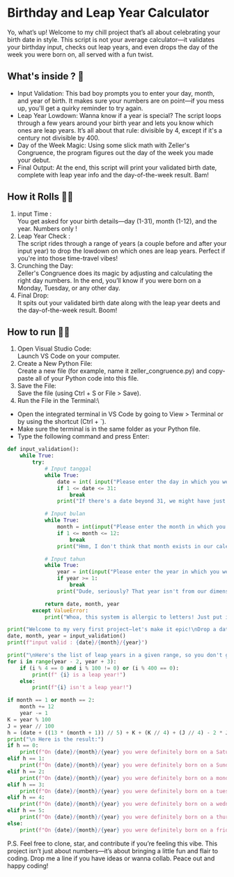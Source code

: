 # Birthday and Leap Year Calculator
Yo, what’s up! Welcome to my chill project that’s all about celebrating your birth date in style. This script is not your average calculator—it validates your birthday input, checks out leap years, and even drops the day of the week you were born on, all served with a fun twist.
## What's inside ? 🔎

- Input Validation:
  This bad boy prompts you to enter your day, month, and year of birth. It makes sure your numbers are on point—if you mess up, you'll get a quirky reminder to try again.
- Leap Year Lowdown:
  Wanna know if a year is special? The script loops through a few years around your birth year and lets you know which ones are leap years. It’s all about that rule: divisible by 4, except if it's a century not divisible by 400.
- Day of the Week Magic:
  Using some slick math with Zeller's Congruence, the program figures out the day of the week you made your debut.
- Final Output:
  At the end, this script will print your validated birth date, complete with leap year info and the day-of-the-week result. Bam!
## How it Rolls 👨‍💻
1. input Time : \
You get asked for your birth details—day (1-31), month (1-12), and the year. Numbers only !
2. Leap Year Check : \
The script rides through a range of years (a couple before and after your input year) to drop the lowdown on which ones are leap years. Perfect if you're into those time-travel vibes!
3. Crunching the Day: \
Zeller's Congruence does its magic by adjusting and calculating the right day numbers. In the end, you’ll know if you were born on a Monday, Tuesday, or any other day.
4. Final Drop: \
It spits out your validated birth date along with the leap year deets and the day-of-the-week result. Boom!
## How to run 🏃‍♂️
1. Open Visual Studio Code:\
Launch VS Code on your computer.
2. Create a New Python File:\
Create a new file (for example, name it zeller_congruence.py) and copy-paste all of your Python code into this file.
4. Save the File:\
Save the file (using Ctrl + S or File > Save).
5. Run the File in the Terminal:\
- Open the integrated terminal in VS Code by going to View > Terminal or by using the shortcut (Ctrl +  `).
- Make sure the terminal is in the same folder as your Python file.
- Type the following command and press Enter:

```python
def input_validation():
    while True:
        try:
            # Input tanggal
            while True:
                date = int( input("Please enter the day in which you were born (1-31): "))
                if 1 <= date <= 31:
                    break
                print("If there's a date beyond 31, we might have just entered the multiverse calendar!")

            # Input bulan
            while True:
                month = int(input("Please enter the month in which you were born (1-12): "))
                if 1 <= month <= 12:
                    break
                print("Hmm, I don't think that month exists in our calendar system. Try entering the correct one!")

            # Input tahun
            while True:
                year = int(input("Please enter the year in which you were born: "))
                if year >= 1:
                    break
                print("Dude, seriously? That year isn't from our dimension, try again!")

            return date, month, year
        except ValueError:
            print("Whoa, this system is allergic to letters! Just put in numbers so it doesn't crash!")

print("Welcome to my very first project—let's make it epic!\nDrop a date, and I'll guess your birthday and whether it was a leap year!")
date, month, year = input_validation()
print(f"input valid : {date}/{month}/{year}")

print("\nHere's the list of leap years in a given range, so you don't get lost planning ur jumps!")
for i in range(year - 2, year + 3):
    if (i % 4 == 0 and i % 100 != 0) or (i % 400 == 0):
        print(f" {i} is a leap year!")
    else:
        print(f"{i} isn't a leap year!")

if month == 1 or month == 2:
    month += 12
    year -= 1
K = year % 100
J = year // 100
h = (date + ((13 * (month + 1)) // 5) + K + (K // 4) + (J // 4) - 2 * J) % 7
print("\n Here is the result:")
if h == 0:
    print(f"On {date}/{month}/{year} you were definitely born on a Saturday!")
elif h == 1:
    print(f"On {date}/{month}/{year} you were definitely born on a Sunday!")
elif h == 2:
    print(f"On {date}/{month}/{year} you were definitely born on a monday!")
elif h == 3:
    print(f"On {date}/{month}/{year} you were definitely born on a tuesday!")
elif h == 4:
    print(f"On {date}/{month}/{year} you were definitely born on a wednesday!")
elif h == 5:
    print(f"On {date}/{month}/{year} you were definitely born on a thursday!")
else:
    print(f"On {date}/{month}/{year} you were definitely born on a friday!")
```
P.S. Feel free to clone, star, and contribute if you’re feeling this vibe. This project isn’t just about numbers—it’s about bringing a little fun and flair to coding. Drop me a line if you have ideas or wanna collab. Peace out and happy coding!






